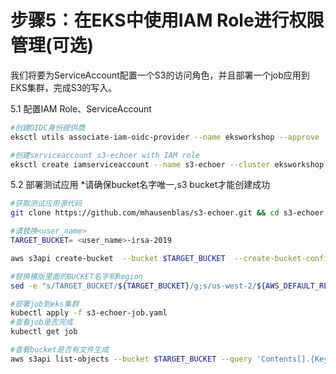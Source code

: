 # 步骤5：在EKS中使用IAM Role进行权限管理(可选)
我们将要为ServiceAccount配置一个S3的访问角色，并且部署一个job应用到EKS集群，完成S3的写入。

5.1 配置IAM Role、ServiceAccount

```bash
#创建OIDC身份提供商 
eksctl utils associate-iam-oidc-provider --name eksworkshop --approve

#创建serviceaccount s3-echoer with IAM role
eksctl create iamserviceaccount --name s3-echoer --cluster eksworkshop --attach-policy-arn arn:aws:iam::aws:policy/AmazonS3FullAccess --approve

```

 5.2 部署测试应用
*请确保bucket名字唯一,s3 bucket才能创建成功

```bash
#获取测试应用源代码
git clone https://github.com/mhausenblas/s3-echoer.git && cd s3-echoer

#请替换<user_name> 
TARGET_BUCKET= <user_name>-irsa-2019

aws s3api create-bucket  --bucket $TARGET_BUCKET  --create-bucket-configuration LocationConstraint=$AWS_DEFAULT_REGION  --region $AWS_DEFAULT_REGION

#替换模版里面的BUCKET名字和Region
sed -e "s/TARGET_BUCKET/${TARGET_BUCKET}/g;s/us-west-2/${AWS_DEFAULT_REGION}/g" s3-echoer-job.yaml.template > s3-echoer-job.yaml

#部署job到eks集群
kubectl apply -f s3-echoer-job.yaml
#查看job是否完成
kubectl get job 

#查看bucket是否有文件生成
aws s3api list-objects --bucket $TARGET_BUCKET --query 'Contents[].{Key: Key, Size: Size}'

```
